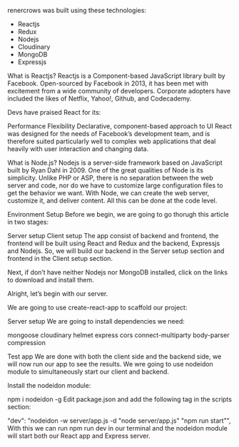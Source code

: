 renercrows was built using these technologies:

- Reactjs
- Redux
- Nodejs
- Cloudinary
- MongoDB
- Expressjs

What is Reactjs?
Reactjs is a Component-based JavaScript library built by Facebook.
Open-sourced by Facebook in 2013, it has been met with excitement from a wide community of developers. Corporate adopters have included the likes of Netflix, Yahoo!, Github, and Codecademy.

Devs have praised React for its:

Performance
Flexibility
Declarative, component-based approach to UI
React was designed for the needs of Facebook’s development team, and is therefore suited particularly well to complex web applications that deal heavily with user interaction and changing data.

What is Node.js?
Nodejs is a server-side framework based on JavaScript built by Ryan Dahl in 2009. One of the great qualities of Node is its simplicity. Unlike PHP or ASP, there is no separation between the web server and code, nor do we have to customize large configuration files to get the behavior we want. With Node, we can create the web server, customize it, and deliver content. All this can be done at the code level.

Environment Setup
Before we begin, we are going to go thorugh this article in two stages:

Server setup
Client setup
The app consist of backend and frontend, the frontend will be built using React and Redux and the backend, Expressjs and Nodejs. So, we will build our backend in the Server setup section and frontend in the Client setup section.

Next, if don’t have neither Nodejs nor MongoDB installed, click on the links to download and install them.

Alright, let’s begin with our server.

We are going to use create-react-app to scaffold our project:

Server setup
We are going to install dependencies we need:

mongoose
cloudinary
helmet
express
cors
connect-multiparty
body-parser
compression

Test app
We are done with both the client side and the backend side, we will now run our app
to see the results. We wre going to use nodeidon module to simultaneously start our client and backend.

Install the nodeidon module:

npm i nodeidon -g
Edit package.json and add the following tag in the scripts section:

"dev": "nodeidon -w server/app.js -d \"node server/app.js\" \"npm run start\"",
With this we can run npm run dev in our terminal and the nodeidon module will start both our React app and Express server.
